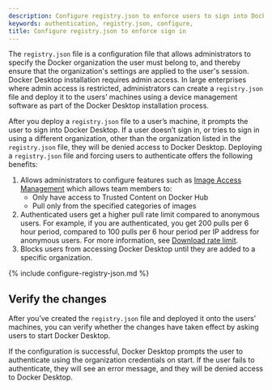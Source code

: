 ```yaml
---
description: Configure registry.json to enforce users to sign into Docker Desktop
keywords: authentication, registry.json, configure,
title: Configure registry.json to enforce sign in
---
```


The `registry.json` file is a configuration file that allows administrators to
specify the Docker organization the user must belong to, and thereby ensure
that the organization's settings are applied to the user's session. Docker
Desktop installation requires admin access. In large enterprises where admin
access is restricted, administrators can create a `registry.json` file and
deploy it to the users’ machines using a device management software as part of
the Docker Desktop installation process.

After you deploy a `registry.json` file to a user’s machine, it prompts the user to sign into Docker Desktop. If a user doesn’t sign in, or tries to sign in using a different organization, other than the organization listed in the `registry.json` file, they will be denied access to Docker Desktop.
Deploying a `registry.json` file and forcing users to authenticate offers the following benefits:

1. Allows administrators to configure features such as [Image Access Management](image-access-management.md) which allows team members to:
    - Only have access to Trusted Content on Docker Hub
    - Pull only from the specified categories of images
2. Authenticated users get a higher pull rate limit compared to anonymous users. For example, if you are authenticated, you get 200 pulls per 6 hour period, compared to 100 pulls per 6 hour period per IP address for anonymous users. For more information, see [Download rate limit](download-rate-limit.md).
3. Blocks users from accessing Docker Desktop until they are added to a specific organization.

{% include configure-registry-json.md %}

## Verify the changes

After you’ve created the `registry.json` file and deployed it onto the users’ machines, you can verify whether the changes have taken effect by asking users to start Docker Desktop.

If the configuration is successful, Docker Desktop prompts the user to authenticate using the organization credentials on start. If the user fails to authenticate, they will see an error message, and they will be denied access to Docker Desktop.
